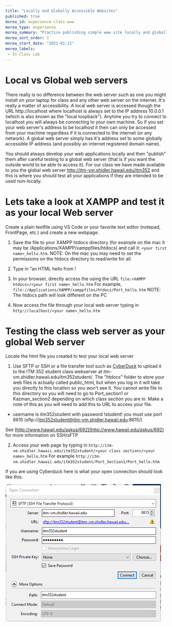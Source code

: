 ```yaml
---
title: "Locally and Globally Accessible Websites"
published: true
morea_id: experience-class-www
morea_type: experience
morea_summary: "Practice publishing simple www site locally and globally"
morea_sort_order: 1
morea_start_date: "2023-01-11"
morea_labels:
 - In Class Lab
---
```

# Local vs Global web servers
There really is no difference between the web server such as one you might install on your laptop for class and any other web server on the internet. It's really a matter of accessibility. A local web server is accessed though the URL http://localhost where localhost is always set to the IP address 10.0.0.1 (which is also known as the "local loopback"). Anytime you try to connect to localhost you will always be connecting to your own machine. So if you set your web server's address to be localhost it then can only be accessed from your machine regardless if it is connected to the internet (or any network). A global web server simply has it's address set to some globally accessible IP address (and possibly an internet registered domain name).

You should always develop your web applications locally and then "publish" them after careful testing to a global web server (that is if you want the outside world to be able to access it). For our class we have made available to you the global web server http://itm-vm.shidler.hawaii.edu/itm352 and this is where you should test all your applications if they are intended to be used non-locally.

# Lets take a look at XAMPP and test it as your local Web server


Create a plain textfile using VS Code or your favorite text editor (notepad, FrontPage, etc.) and create a new webpage.

  1. Save the file to your XAMPP htdocs directory (for example on the mac it may be /Applications/XAMPP/xamppfiles/htdocs) and call it: `<your first name>_hello.htm`. NOTE: On the mac you may need to set the permissions on the htdocs directory to read/write for all. 

  2. Type in “an HTML hello from <YOUR NAME>!

  3. In your browser, directly access the using the URL `file:<XAMPP htdocs>/<your first name>_hello.htm` For example, `file://Applications/XAMPP/xamppfiles/htdocs/Port_hello.htm`  NOTE: The htdocs path will look different on the PC

  4. Now access the file through your local web server typing in `http://localhost/<your name>_hello.htm`
  
  
# Testing the class web server as your global Web server

Locate the html file you created to test your local web server 

  1. Use SFTP or SSH or a file transfer tool such as [CyberDuck](https://cyberduck.io/?l=en) to upload it to the ITM 352 student class webserver at itm-vm.shidler.hawaii.edu/itm352student/<your class section>. The "htdocs" folder to store your web files is actually called public_html, but when you log in it will take you directly to this location so you won't see it. You cannot write file to this directory so you will need to go to Port_section1 or Kazman_section2 depending on which class section you are in. Make a note of this as you will need to add this to URL to access your file.
    
   - username is itm352student with password !student! you must use port 8615  (sftp://itm352student@itm-vm.shidler.hawaii.edu:8615/)

   See [http://www.hawaii.edu/askus/692](http://www.hawaii.edu/askus/692) for more information on SSH/sFTP 
   
  2. Access your web page by typing in `http://itm-vm.shidler.hawaii.edu/itm352student/<your class section>/<your name>_hello.htm` For example `http://itm-vm.shidler.hawaii.edu/itm352student/Port_Section1/Port_hello.htm`
   
  
  If you are using Cyberduck here is what your open connection should look like this:
  
  ![cyberduck_config](cyberduck_config.png)
